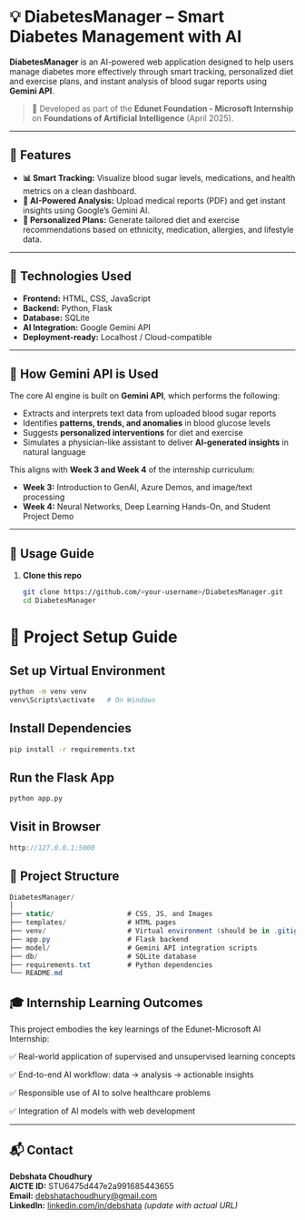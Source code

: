 # 💡 DiabetesManager – Smart Diabetes Management with AI

**DiabetesManager** is an AI-powered web application designed to help users manage diabetes more effectively through smart tracking, personalized diet and exercise plans, and instant analysis of blood sugar reports using **Gemini API**.

> 🔬 Developed as part of the **Edunet Foundation - Microsoft Internship** on **Foundations of Artificial Intelligence** (April 2025).

---

## 🚀 Features

- **📊 Smart Tracking:** Visualize blood sugar levels, medications, and health metrics on a clean dashboard.
- **🧠 AI-Powered Analysis:** Upload medical reports (PDF) and get instant insights using Google’s Gemini AI.
- **🥗 Personalized Plans:** Generate tailored diet and exercise recommendations based on ethnicity, medication, allergies, and lifestyle data.

---

## 🔗 Technologies Used

- **Frontend:** HTML, CSS, JavaScript
- **Backend:** Python, Flask
- **Database:** SQLite
- **AI Integration:** Google Gemini API
- **Deployment-ready:** Localhost / Cloud-compatible

---

## 🤖 How Gemini API is Used

The core AI engine is built on **Gemini API**, which performs the following:

- Extracts and interprets text data from uploaded blood sugar reports
- Identifies **patterns, trends, and anomalies** in blood glucose levels
- Suggests **personalized interventions** for diet and exercise
- Simulates a physician-like assistant to deliver **AI-generated insights** in natural language

This aligns with **Week 3 and Week 4** of the internship curriculum:
- **Week 3:** Introduction to GenAI, Azure Demos, and image/text processing
- **Week 4:** Neural Networks, Deep Learning Hands-On, and Student Project Demo

---


## 📝 Usage Guide

1. **Clone this repo**
   ```bash
   git clone https://github.com/<your-username>/DiabetesManager.git
   cd DiabetesManager


# 🚀 Project Setup Guide

## Set up Virtual Environment

```bash
python -m venv venv
venv\Scripts\activate   # On Windows
```

## Install Dependencies

```bash
pip install -r requirements.txt
```

## Run the Flask App

```bash
python app.py
```

## Visit in Browser

```cpp
http://127.0.0.1:5000
```

## 📁 Project Structure

```csharp
DiabetesManager/
│
├── static/                  # CSS, JS, and Images
├── templates/               # HTML pages
├── venv/                    # Virtual environment (should be in .gitignore)
├── app.py                   # Flask backend
├── model/                   # Gemini API integration scripts
├── db/                      # SQLite database
├── requirements.txt         # Python dependencies
└── README.md
```

## 🎓 Internship Learning Outcomes

This project embodies the key learnings of the Edunet-Microsoft AI Internship:

✅ Real-world application of supervised and unsupervised learning concepts

✅ End-to-end AI workflow: data → analysis → actionable insights

✅ Responsible use of AI to solve healthcare problems

✅ Integration of AI models with web development

---

## 📬 Contact

**Debshata Choudhury**  
**AICTE ID:** STU6475d447e2a991685443655  
**Email:** debshatachoudhury@gmail.com  
**LinkedIn:** [linkedin.com/in/debshata](https://linkedin.com/in/debshata) *(update with actual URL)*
